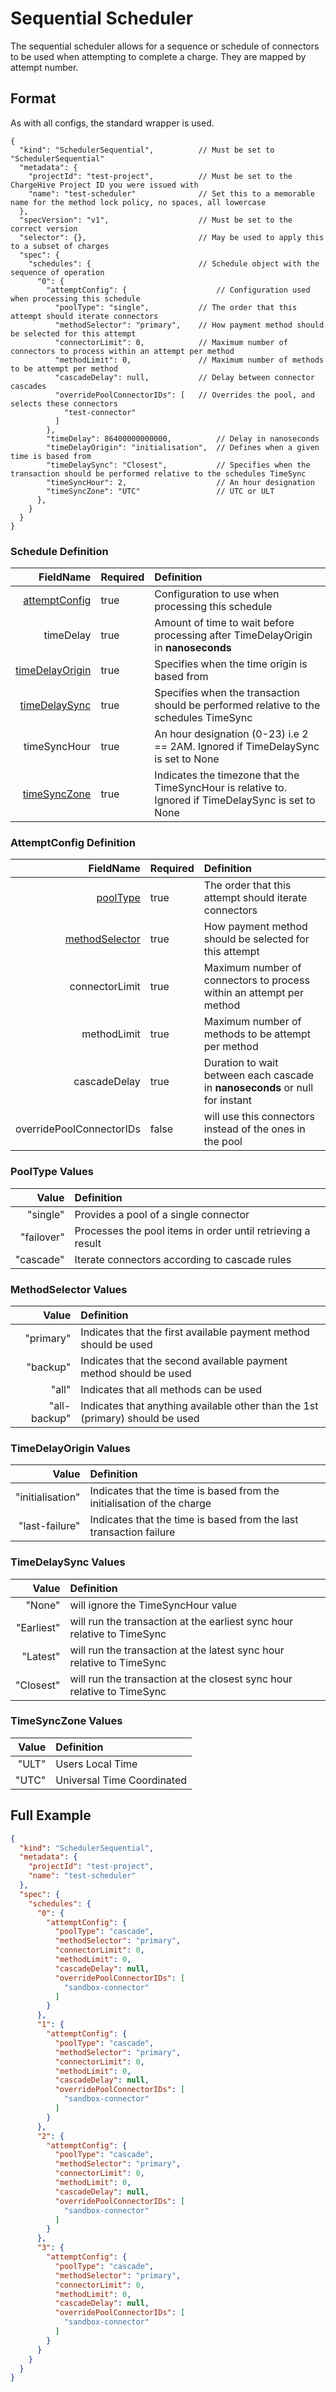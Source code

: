 # Sequential Scheduler

The sequential scheduler allows for a sequence or schedule of connectors to be used when attempting to complete a charge. 
They are mapped by attempt number.

## Format
As with all configs, the standard wrapper is used.

```json5
{
  "kind": "SchedulerSequential",          // Must be set to "SchedulerSequential"
  "metadata": {
    "projectId": "test-project",          // Must be set to the ChargeHive Project ID you were issued with
    "name": "test-scheduler"              // Set this to a memorable name for the method lock policy, no spaces, all lowercase
  },
  "specVersion": "v1",                    // Must be set to the correct version
  "selector": {},                         // May be used to apply this to a subset of charges
  "spec": {
    "schedules": {                        // Schedule object with the sequence of operation
      "0": {
        "attemptConfig": {                    // Configuration used when processing this schedule
          "poolType": "single",           // The order that this attempt should iterate connectors
          "methodSelector": "primary",    // How payment method should be selected for this attempt
          "connectorLimit": 0,            // Maximum number of connectors to process within an attempt per method
          "methodLimit": 0,               // Maximum number of methods to be attempt per method
          "cascadeDelay": null,           // Delay between connector cascades
          "overridePoolConnectorIDs": [   // Overrides the pool, and selects these connectors
            "test-connector"
          ]
        },                  
        "timeDelay": 86400000000000,          // Delay in nanoseconds
        "timeDelayOrigin": "initialisation",  // Defines when a given time is based from
        "timeDelaySync": "Closest",           // Specifies when the transaction should be performed relative to the schedules TimeSync
        "timeSyncHour": 2,                    // An hour designation
        "timeSyncZone": "UTC"                 // UTC or ULT
      },
    }
  }
}
```

### Schedule Definition
FieldName | Required | Definition 
---:|---|:---
[attemptConfig](#attemptconfig-definition)|true|Configuration to use when processing this schedule
timeDelay|true|Amount of time to wait before processing after TimeDelayOrigin in **nanoseconds**
[timeDelayOrigin](#timedelayorigin-values)|true|Specifies when the time origin is based from
[timeDelaySync](#timedelaysync-values)|true|Specifies when the transaction should be performed relative to the schedules TimeSync
timeSyncHour|true|An hour designation (0-23) i.e 2 == 2AM. Ignored if TimeDelaySync is set to None
[timeSyncZone](#timesynczone-values)|true|Indicates the timezone that the TimeSyncHour is relative to. Ignored if TimeDelaySync is set to None

### AttemptConfig Definition
FieldName | Required | Definition 
---:|---|:---
[poolType](#pooltype-values)|true|The order that this attempt should iterate connectors
[methodSelector](#methodselector-values)|true|How payment method should be selected for this attempt
connectorLimit|true|Maximum number of connectors to process within an attempt per method
methodLimit|true|Maximum number of methods to be attempt per method
cascadeDelay|true|Duration to wait between each cascade in **nanoseconds** or null for instant
overridePoolConnectorIDs|false|will use this connectors instead of the ones in the pool

### PoolType Values
Value | Definition 
---:|:---
"single"|Provides a pool of a single connector
"failover"|Processes the pool items in order until retrieving a result
"cascade"|Iterate connectors according to cascade rules

### MethodSelector Values
Value | Definition 
---:|:---
"primary"|Indicates that the first available payment method should be used
"backup"| Indicates that the second available payment method should be used
"all"| Indicates that all methods can be used
"all-backup"| Indicates that anything available other than the 1st (primary) should be used

### TimeDelayOrigin Values
Value| Definition
---:|:---
"initialisation"|Indicates that the time is based from the initialisation of the charge
"last-failure"|Indicates that the time is based from the last transaction failure

### TimeDelaySync Values
Value| Definition
---:|:---
"None"|will ignore the TimeSyncHour value
"Earliest"|will run the transaction at the earliest sync hour relative to TimeSync
"Latest"|will run the transaction at the latest sync hour relative to TimeSync
"Closest"|will run the transaction at the closest sync hour relative to TimeSync

### TimeSyncZone Values
Value| Definition
---:|:---
"ULT"|Users Local Time
"UTC"|Universal Time Coordinated

## Full Example

```json
{
  "kind": "SchedulerSequential",
  "metadata": {
    "projectId": "test-project",
    "name": "test-scheduler"
  },
  "spec": {
    "schedules": {
      "0": {
        "attemptConfig": {
          "poolType": "cascade",
          "methodSelector": "primary",
          "connectorLimit": 0,
          "methodLimit": 0,
          "cascadeDelay": null,
          "overridePoolConnectorIDs": [
            "sandbox-connector"
          ]
        }
      },
      "1": {
        "attemptConfig": {
          "poolType": "cascade",
          "methodSelector": "primary",
          "connectorLimit": 0,
          "methodLimit": 0,
          "cascadeDelay": null,
          "overridePoolConnectorIDs": [
            "sandbox-connector"
          ]
        }
      },
      "2": {
        "attemptConfig": {
          "poolType": "cascade",
          "methodSelector": "primary",
          "connectorLimit": 0,
          "methodLimit": 0,
          "cascadeDelay": null,
          "overridePoolConnectorIDs": [
            "sandbox-connector"
          ]
        }
      },
      "3": {
        "attemptConfig": {
          "poolType": "cascade",
          "methodSelector": "primary",
          "connectorLimit": 0,
          "methodLimit": 0,
          "cascadeDelay": null,
          "overridePoolConnectorIDs": [
            "sandbox-connector"
          ]
        }
      }
    }
  }
}
```